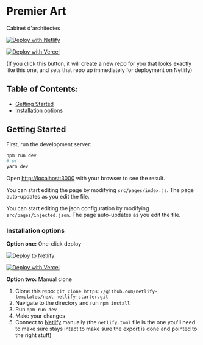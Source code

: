 # Premier Art

Cabinet d'architectes

[![Deploy with Netlify](https://www.netlify.com/img/deploy/button.svg)](https://app.netlify.com/start/deploy?repository=https://github.com/hamzaPixl/nextjs-under-construction-v1-1686081172417&utm_source=github&utm_medium=nextjs-under-construction-v1-1686081172417&utm_campaign=devex-cs)

[![Deploy with Vercel](https://vercel.com/button)](https://vercel.com/new/import?s=https://github.com/hamzaPixl/nextjs-under-construction-v1-1686081172417&hasTrialAvailable=1&showOptionalTeamCreation=false&project-name=nextjs-under-construction-v1-1686081172417&framework=nextjs&totalProjects=1&remainingProjects=1)

(If you click this button, it will create a new repo for you that looks exactly like this one, and sets that repo up immediately for deployment on Netlify)

## Table of Contents:

- [Getting Started](#getting-started)
- [Installation options](#installation-options)

## Getting Started

First, run the development server:

```bash
npm run dev
# or
yarn dev
```

Open [http://localhost:3000](http://localhost:3000) with your browser to see the result.

You can start editing the page by modifying `src/pages/index.js`. The page auto-updates as you edit the file.

You can start editing the json configuration by modifying `src/pages/injected.json`. The page auto-updates as you edit the file.

### Installation options

**Option one:** One-click deploy

[![Deploy to Netlify](https://www.netlify.com/img/deploy/button.svg)](https://app.netlify.com/start/deploy?repository=https://github.com/hamzaPixl/nextjs-under-construction-v1-1686081172417&utm_source=github&utm_medium=nextjs-under-construction-v1-1686081172417&utm_campaign=devex-cs)

[![Deploy with Vercel](https://vercel.com/button)](https://vercel.com/new/import?s=https://github.com/hamzaPixl/nextjs-under-construction-v1-1686081172417&hasTrialAvailable=1&showOptionalTeamCreation=false&project-name=nextjs-under-construction-v1-1686081172417&framework=nextjs&totalProjects=1&remainingProjects=1)

**Option two:** Manual clone

1. Clone this repo: `git clone https://github.com/netlify-templates/next-netlify-starter.git`
2. Navigate to the directory and run `npm install`
3. Run `npm run dev`
4. Make your changes
5. Connect to [Netlify](https://url.netlify.com) manually (the `netlify.toml` file is the one you'll need to make sure stays intact to make sure the export is done and pointed to the right stuff)
